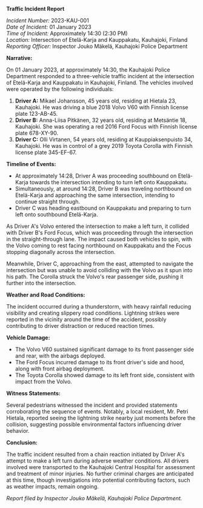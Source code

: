 **Traffic Incident Report**

*Incident Number:* 2023-KAU-001  
*Date of Incident:* 01 January 2023  
*Time of Incident:* Approximately 14:30 (2:30 PM)  
*Location:* Intersection of Etelä-Karja and Kauppakatu, Kauhajoki, Finland  
*Reporting Officer:* Inspector Jouko Mäkelä, Kauhajoki Police Department  

**Narrative:**

On 01 January 2023, at approximately 14:30, the Kauhajoki Police Department responded to a three-vehicle traffic incident at the intersection of Etelä-Karja and Kauppakatu in Kauhajoki, Finland. The vehicles involved were operated by the following individuals:

1. **Driver A:** Mikael Johansson, 45 years old, residing at Hietala 23, Kauhajoki. He was driving a blue 2018 Volvo V60 with Finnish license plate 123-AB-45.
2. **Driver B:** Anna-Liisa Pitkänen, 32 years old, residing at Metsäntie 18, Kauhajoki. She was operating a red 2016 Ford Focus with Finnish license plate 678-XY-90.
3. **Driver C:** Olli Virtanen, 54 years old, residing at Kauppiaksenpuisto 34, Kauhajoki. He was in control of a grey 2019 Toyota Corolla with Finnish license plate 345-EF-67.

**Timeline of Events:**

- At approximately 14:28, Driver A was proceeding southbound on Etelä-Karja towards the intersection intending to turn left onto Kauppakatu.
- Simultaneously, at around 14:28, Driver B was traveling northbound on Etelä-Karja and approaching the same intersection, intending to continue straight through.
- Driver C was heading eastbound on Kauppakatu and preparing to turn left onto southbound Etelä-Karja.

As Driver A's Volvo entered the intersection to make a left turn, it collided with Driver B's Ford Focus, which was proceeding through the intersection in the straight-through lane. The impact caused both vehicles to spin, with the Volvo coming to rest facing northbound on Kauppakatu and the Focus stopping diagonally across the intersection.

Meanwhile, Driver C, approaching from the east, attempted to navigate the intersection but was unable to avoid colliding with the Volvo as it spun into his path. The Corolla struck the Volvo's rear passenger side, pushing it further into the intersection.

**Weather and Road Conditions:**

The incident occurred during a thunderstorm, with heavy rainfall reducing visibility and creating slippery road conditions. Lightning strikes were reported in the vicinity around the time of the accident, possibly contributing to driver distraction or reduced reaction times.

**Vehicle Damage:**

- The Volvo V60 sustained significant damage to its front passenger side and rear, with the airbags deployed.
- The Ford Focus incurred damage to its front driver's side and hood, along with front airbag deployment.
- The Toyota Corolla showed damage to its left front side, consistent with impact from the Volvo.

**Witness Statements:**

Several pedestrians witnessed the incident and provided statements corroborating the sequence of events. Notably, a local resident, Mr. Petri Hietala, reported seeing the lightning strike nearby just moments before the collision, suggesting possible environmental factors influencing driver behavior.

**Conclusion:**

The traffic incident resulted from a chain reaction initiated by Driver A's attempt to make a left turn during adverse weather conditions. All drivers involved were transported to the Kauhajoki Central Hospital for assessment and treatment of minor injuries. No further criminal charges are anticipated at this time, though investigations into potential contributing factors, such as weather impacts, remain ongoing.

*Report filed by Inspector Jouko Mäkelä, Kauhajoki Police Department.*